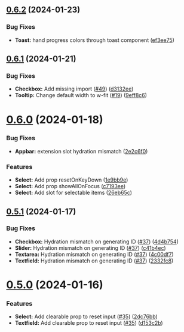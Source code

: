 ## [0.6.2](https://github.com/fantasyflip/nuxtwind/compare/v0.6.1...v0.6.2) (2024-01-23)


### Bug Fixes

* **Toast:** hand progress colors through toast component ([ef3ee75](https://github.com/fantasyflip/nuxtwind/commit/ef3ee75b6c54b360d350691c58d1ea1849b309d3))



## [0.6.1](https://github.com/fantasyflip/nuxtwind/compare/v0.6.0...v0.6.1) (2024-01-21)


### Bug Fixes

* **Checkbox:** Add missing import ([#49](https://github.com/fantasyflip/nuxtwind/issues/49)) ([d3132ee](https://github.com/fantasyflip/nuxtwind/commit/d3132ee6ac93bdb5f89e47224685ba3342f02c1d))
* **Tooltip:** Change default width to w-fit ([#19](https://github.com/fantasyflip/nuxtwind/issues/19)) ([9eff8c6](https://github.com/fantasyflip/nuxtwind/commit/9eff8c6e80db395128dba920675762b2fcba33b4))



# [0.6.0](https://github.com/fantasyflip/nuxtwind/compare/v0.5.1...v0.6.0) (2024-01-18)


### Bug Fixes

* **Appbar:** extension slot hydration mismatch ([2e2c6f0](https://github.com/fantasyflip/nuxtwind/commit/2e2c6f0bc7bdfc060f56fb9f8a67031479755f4b))


### Features

* **Select:** Add prop resetOnKeyDown ([1e9bb9e](https://github.com/fantasyflip/nuxtwind/commit/1e9bb9ebdd9f16ec17c68cb3bdfb5204116cceed))
* **Select:** Add prop showAllOnFocus ([c7193ee](https://github.com/fantasyflip/nuxtwind/commit/c7193eee3a416256dfe1ed998693874634ceb896))
* **Select:** Add slot for selectable items ([26eb65c](https://github.com/fantasyflip/nuxtwind/commit/26eb65c92e27361eac79583dc08abb7a63b4ddcf))



## [0.5.1](https://github.com/fantasyflip/nuxtwind/compare/v0.5.0...v0.5.1) (2024-01-17)


### Bug Fixes

* **Checkbox:** Hydration mismatch on generating ID ([#37](https://github.com/fantasyflip/nuxtwind/issues/37)) ([4d4b754](https://github.com/fantasyflip/nuxtwind/commit/4d4b754a481eea23d3235a80f00edbba76f0af3c))
* **Slider:** Hydration mismatch on generating ID ([#37](https://github.com/fantasyflip/nuxtwind/issues/37)) ([c41b4ec](https://github.com/fantasyflip/nuxtwind/commit/c41b4ecdf1f8e60d1f60708d279716e2d7259b88))
* **Textarea:** Hydration mismatch on generating ID ([#37](https://github.com/fantasyflip/nuxtwind/issues/37)) ([4c00df7](https://github.com/fantasyflip/nuxtwind/commit/4c00df771a73ee63627ca56882f747f21e23cd9f))
* **Textfield:** Hydration mismatch on generating ID ([#37](https://github.com/fantasyflip/nuxtwind/issues/37)) ([2332fc8](https://github.com/fantasyflip/nuxtwind/commit/2332fc88bb8432cdfeede899d659733cdc99b491))



# [0.5.0](https://github.com/fantasyflip/nuxtwind/compare/v0.4.3...v0.5.0) (2024-01-16)


### Features

* **Select:** Add clearable prop to reset input ([#35](https://github.com/fantasyflip/nuxtwind/issues/35)) ([2dc76bb](https://github.com/fantasyflip/nuxtwind/commit/2dc76bb1190066cb5338efc1d4e541c7d5f9ff16))
* **Textfield:** Add clearable prop to reset input ([#35](https://github.com/fantasyflip/nuxtwind/issues/35)) ([d153c2b](https://github.com/fantasyflip/nuxtwind/commit/d153c2ba06a2c03faab31a7b4ef6e04c55445828))



